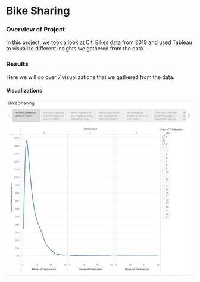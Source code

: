 # Bike Sharing

### Overview of Project

  In this project, we took a look at Citi Bikes data from 2019 and used Tableau to visualize different insights we gathered from the data.
  
### Results

  Here we will go over 7 visualizations that we gathered from the data.
  
#### Visualizations

![image](tripdur.png)
